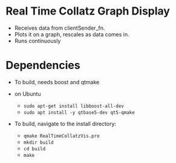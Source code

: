 # Real Time Collatz Graph Display


- Receives data from clientSender_fn.
- Plots it on a graph, rescales as data comes in.
- Runs continuously


# Dependencies
- To build, needs boost and qtmake
- on Ubuntu
	- `sudo apt-get install libboost-all-dev`
	- `sudo apt install -y qtbase5-dev qt5-qmake`


- To build, navigate to the install directory:
	- `qmake RealTimeCollatzVis.pro`
	- `mkdir build`
	- `cd build`
	- `make`

